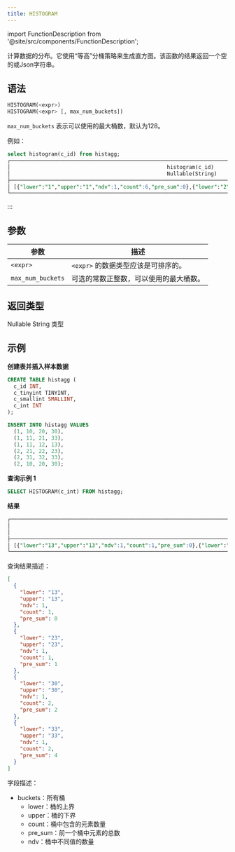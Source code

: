 ```yaml
---
title: HISTOGRAM
---
```

import FunctionDescription from '@site/src/components/FunctionDescription';

<FunctionDescription description="引入或更新于：v1.2.377"/>

计算数据的分布。它使用“等高”分桶策略来生成直方图。该函数的结果返回一个空的或Json字符串。

## 语法

```sql
HISTOGRAM(<expr>)
HISTOGRAM(<expr> [, max_num_buckets])
```

`max_num_buckets` 表示可以使用的最大桶数，默认为128。

例如：
```sql
select histogram(c_id) from histagg;
┌───────────────────────────────────────────────────────────────────────────────────────────────────────────────────┐
│                                                  histogram(c_id)                                                  │
│                                                  Nullable(String)                                                 │
├───────────────────────────────────────────────────────────────────────────────────────────────────────────────────┤
│ [{"lower":"1","upper":"1","ndv":1,"count":6,"pre_sum":0},{"lower":"2","upper":"2","ndv":1,"count":6,"pre_sum":6}] │
└───────────────────────────────────────────────────────────────────────────────────────────────────────────────────┘
```
:::

## 参数

| 参数               | 描述                                                                                   |
|-------------------|----------------------------------------------------------------------------------------|
| `<expr>`          | `<expr>` 的数据类型应该是可排序的。                                                     |
| `max_num_buckets` | 可选的常数正整数，可以使用的最大桶数。                                                   |

## 返回类型

Nullable String 类型

## 示例

**创建表并插入样本数据**

```sql
CREATE TABLE histagg (
  c_id INT,
  c_tinyint TINYINT,
  c_smallint SMALLINT,
  c_int INT
);

INSERT INTO histagg VALUES
  (1, 10, 20, 30),
  (1, 11, 21, 33),
  (1, 11, 12, 13),
  (2, 21, 22, 23),
  (2, 31, 32, 33),
  (2, 10, 20, 30);
```

**查询示例 1**
```sql
SELECT HISTOGRAM(c_int) FROM histagg;
```

**结果**
```sql
┌───────────────────────────────────────────────────────────────────────────────────────────────────────────────────────────────────────────────────────────────────────────────────────────────────────────────────────────────────────────┐
│                                                                                                              histogram(c_int)                                                                                                             │
│                                                                                                              Nullable(String)                                                                                                             │
├───────────────────────────────────────────────────────────────────────────────────────────────────────────────────────────────────────────────────────────────────────────────────────────────────────────────────────────────────────────┤
│ [{"lower":"13","upper":"13","ndv":1,"count":1,"pre_sum":0},{"lower":"23","upper":"23","ndv":1,"count":1,"pre_sum":1},{"lower":"30","upper":"30","ndv":1,"count":2,"pre_sum":2},{"lower":"33","upper":"33","ndv":1,"count":2,"pre_sum":4}] │
└───────────────────────────────────────────────────────────────────────────────────────────────────────────────────────────────────────────────────────────────────────────────────────────────────────────────────────────────────────────┘
```

查询结果描述：

```json
[
  {
    "lower": "13",
    "upper": "13",
    "ndv": 1,
    "count": 1,
    "pre_sum": 0
  },
  {
    "lower": "23",
    "upper": "23",
    "ndv": 1,
    "count": 1,
    "pre_sum": 1
  },
  {
    "lower": "30",
    "upper": "30",
    "ndv": 1,
    "count": 2,
    "pre_sum": 2
  },
  {
    "lower": "33",
    "upper": "33",
    "ndv": 1,
    "count": 2,
    "pre_sum": 4
  }
]
```

字段描述：

- buckets：所有桶
  - lower：桶的上界
  - upper：桶的下界
  - count：桶中包含的元素数量
  - pre_sum：前一个桶中元素的总数
  - ndv：桶中不同值的数量